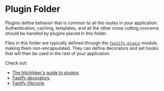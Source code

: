 # Plugin Folder

Plugins define behavior that is common to all the routes in your
application. Authentication, caching, templates, and all the other cross
cutting concerns should be handled by plugins placed in this folder.

Files in this folder are typically defined through the
[`fastify-plugin`](https://github.com/fastify/fastify-plugin) module,
making them non-encapsulated. They can define decorators and set hooks
that will then be used in the rest of your application.

Check out:

- [The hitchhiker's guide to plugins](https://github.com/fastify/fastify/blob/master/docs/Plugins-Guide.md)
- [Fastify decorators](https://www.fastify.io/docs/latest/Decorators/).
- [Fastify lifecycle](https://www.fastify.io/docs/latest/Lifecycle/).
